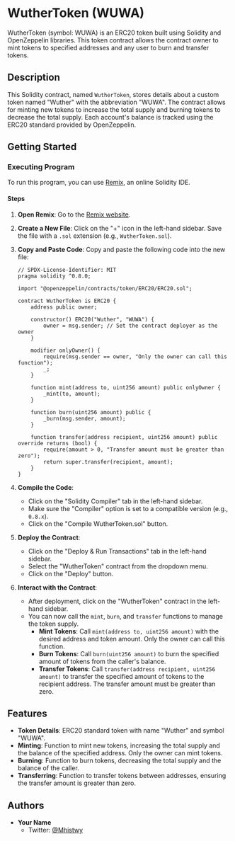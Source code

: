 # WutherToken (WUWA)

WutherToken (symbol: WUWA) is an ERC20 token built using Solidity and OpenZeppelin libraries. This token contract allows the contract owner to mint tokens to specified addresses and any user to burn and transfer tokens.

## Description

This Solidity contract, named `WutherToken`, stores details about a custom token named "Wuther" with the abbreviation "WUWA". The contract allows for minting new tokens to increase the total supply and burning tokens to decrease the total supply. Each account's balance is tracked using the ERC20 standard provided by OpenZeppelin.

## Getting Started

### Executing Program

To run this program, you can use [Remix](https://remix.ethereum.org/), an online Solidity IDE.

#### Steps

1. **Open Remix**: Go to the [Remix website](https://remix.ethereum.org/).
2. **Create a New File**: Click on the "+" icon in the left-hand sidebar. Save the file with a `.sol` extension (e.g., `WutherToken.sol`).
3. **Copy and Paste Code**: Copy and paste the following code into the new file:

    ```solidity
    // SPDX-License-Identifier: MIT
    pragma solidity ^0.8.0;

    import "@openzeppelin/contracts/token/ERC20/ERC20.sol";

    contract WutherToken is ERC20 {
        address public owner;

        constructor() ERC20("Wuther", "WUWA") {
            owner = msg.sender; // Set the contract deployer as the owner
        }

        modifier onlyOwner() {
            require(msg.sender == owner, "Only the owner can call this function");
            _;
        }

        function mint(address to, uint256 amount) public onlyOwner {
            _mint(to, amount);
        }

        function burn(uint256 amount) public {
            _burn(msg.sender, amount);
        }

        function transfer(address recipient, uint256 amount) public override returns (bool) {
            require(amount > 0, "Transfer amount must be greater than zero");
            return super.transfer(recipient, amount);
        }
    }
    ```

4. **Compile the Code**:
    - Click on the "Solidity Compiler" tab in the left-hand sidebar.
    - Make sure the "Compiler" option is set to a compatible version (e.g., `0.8.x`).
    - Click on the "Compile WutherToken.sol" button.

5. **Deploy the Contract**:
    - Click on the "Deploy & Run Transactions" tab in the left-hand sidebar.
    - Select the "WutherToken" contract from the dropdown menu.
    - Click on the "Deploy" button.

6. **Interact with the Contract**:
    - After deployment, click on the "WutherToken" contract in the left-hand sidebar.
    - You can now call the `mint`, `burn`, and `transfer` functions to manage the token supply.
        - **Mint Tokens**: Call `mint(address to, uint256 amount)` with the desired address and token amount. Only the owner can call this function.
        - **Burn Tokens**: Call `burn(uint256 amount)` to burn the specified amount of tokens from the caller's balance.
        - **Transfer Tokens**: Call `transfer(address recipient, uint256 amount)` to transfer the specified amount of tokens to the recipient address. The transfer amount must be greater than zero.

## Features

- **Token Details**: ERC20 standard token with name "Wuther" and symbol "WUWA".
- **Minting**: Function to mint new tokens, increasing the total supply and the balance of the specified address. Only the owner can mint tokens.
- **Burning**: Function to burn tokens, decreasing the total supply and the balance of the caller.
- **Transferring**: Function to transfer tokens between addresses, ensuring the transfer amount is greater than zero.

## Authors

- **Your Name**
    - Twitter: [@Mhistwy](https://twitter.com/nchlsangls)

